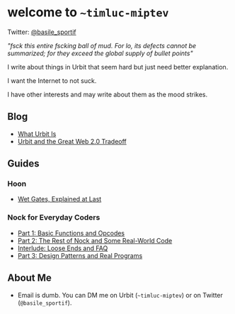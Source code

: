 # welcome to `~timluc-miptev`
Twitter: [@basile_sportif](https://twitter.com/basile_sportif)

*"fsck this entire fscking ball of mud. For lo, its defects cannot be summarized; for they exceed the global supply of bullet points"*

I write about things in Urbit that seem hard but just need better explanation.

I want the Internet to not suck.

I have other interests and may write about them as the mood strikes.

## Blog
* [What Urbit Is](whaturbitis.html)
* [Urbit and the Great Web 2.0 Tradeoff](web20tradeoff.html)

## Guides

### Hoon
* [Wet Gates, Explained at Last](wetgates.html)

### Nock for Everyday Coders
* [Part 1: Basic Functions and Opcodes](part1.html)
* [Part 2: The Rest of Nock and Some Real-World Code](part2.html)
* [Interlude: Loose Ends and FAQ](faq.html)
* [Part 3: Design Patterns and Real Programs](part3.html)

## About Me
* Email is dumb. You can DM me on Urbit (`~timluc-miptev`) or on Twitter (`@basile_sportif`).
